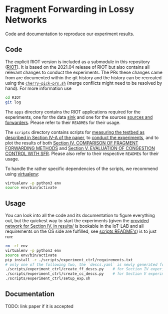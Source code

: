 # Fragment Forwarding in Lossy Networks

Code and documentation to reproduce our experiment results.

## Code

The explicit RIOT version is included as a submodule in this repository
([RIOT]). It is based on the 2021.04 release of RIOT but also contains all
relevant changes to conduct the experiments. The PRs these changes came from are
documented within the git history and the history can be recreated using the
[`cherry-pick-prs.sh`](./cherry-pick-prs.sh) (merge conflicts might need to be
resolved by hand). For more information use

```sh
cd RIOT
git log
```

The `apps` directory contains the RIOT applications required for the
experiments, one for the data [sink](./apps/sink) and one for the sources
[sources and forwarders](./apps/source). Please refer to their `README`s for
their usage.

The `scripts` directory contains scripts for [measuring the testbed as
described in Section IV-A of the paper](./scripts/testbed_measure), to [conduct
the experiments](./scripts/experiment_ctrl), and to plot the results of both
[Section IV. COMPARISON OF FRAGMENT FORWARDING METHODS](./scripts/plots-ff)
and [Section V. EVALUATION OF CONGESTION CONTROL WITH SFR](./scripts/plots-cc).
Please also refer to their respective `README`s for their usage.

To handle the rather specific dependencies of the scripts, we recommend using
[virtualenv]:

```sh
virtualenv -p python3 env
source env/bin/activate
```

[virtualenv]: https://virtualenv.pypa.io/en/latest/

Usage
-----
You can look into all the code and its documentation to figure everything out,
but the quickest way to start the experiments (given the [provided network for
Section IV. in results/](./results/m3-57x9938589e.edgelist.gz) is bookable in
the IoT-LAB and all requirements on the OS side are fulfilled, see [scripts
README's](./scripts/experiment_ctrl/README.md)) is to just run:

```sh
rm -rf env
virtualenv -p python3 env
source env/bin/activate
pip install -r ./scripts/experiment_ctrl/requirements.txt
# only one of the following two, the `descs.yaml` is newly generated for either
./scripts/experiment_ctrl/create_ff_descs.py    # for Section IV experiments
./scripts/experiment_ctrl/create_cc_descs.py    # for Section V experiments
./scripts/experiment_ctrl/setup_exp.sh
```

Documentation
-------------
TODO: link paper if it is accepted

[RIOT]: https://github.com/5G-I3/RIOT-public/tree/ieee-access-2021
